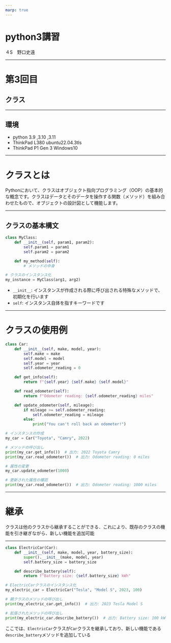 ```yaml
---
marp: true
---
```


# python3講習

４S　野口史遠

---

# 第3回目
## クラス

---
## 環境
* python 3.9 ,3.10 ,3.11
* ThinkPad L380 ubuntu22.04.3tls
* ThinkPad P1 Gen 3 Windows10

---
# クラスとは

Pythonにおいて、クラスはオブジェクト指向プログラミング（OOP）の基本的な概念です。クラスはデータとそのデータを操作する関数（メソッド）を組み合わせたもので、オブジェクトの設計図として機能します。

---
## クラスの基本構文

```python
class MyClass:
    def __init__(self, param1, param2):
        self.param1 = param1
        self.param2 = param2

    def my_method(self):
        # メソッドの中身

# クラスのインスタンス化
my_instance = MyClass(arg1, arg2)
```
* `__init__`: インスタンスが作成される際に呼び出される特殊なメソッドで、初期化を行います
* `self`: インスタンス自体を指すキーワードです

---
# クラスの使用例
```py
class Car:
    def __init__(self, make, model, year):
        self.make = make
        self.model = model
        self.year = year
        self.odometer_reading = 0

    def get_info(self):
        return f"{self.year} {self.make} {self.model}"

    def read_odometer(self):
        return f"Odometer reading: {self.odometer_reading} miles"

    def update_odometer(self, mileage):
        if mileage >= self.odometer_reading:
            self.odometer_reading = mileage
        else:
            print("You can't roll back an odometer!")

# インスタンスの作成
my_car = Car("Toyota", "Camry", 2022)

# メソッドの呼び出し
print(my_car.get_info())  # 出力: 2022 Toyota Camry
print(my_car.read_odometer())  # 出力: Odometer reading: 0 miles

# 属性の変更
my_car.update_odometer(1000)

# 更新された属性の確認
print(my_car.read_odometer())  # 出力: Odometer reading: 1000 miles
```
---
# 継承
クラスは他のクラスから継承することができる．これにより、既存のクラスの機能を引き継ぎながら、新しい機能を追加可能

---
```py
class ElectricCar(Car):
    def __init__(self, make, model, year, battery_size):
        super().__init__(make, model, year)
        self.battery_size = battery_size

    def describe_battery(self):
        return f"Battery size: {self.battery_size} kWh"

# ElectricCarクラスのインスタンス化
my_electric_car = ElectricCar("Tesla", "Model S", 2023, 100)

# 親クラスのメソッドの呼び出し
print(my_electric_car.get_info())  # 出力: 2023 Tesla Model S

# 拡張されたメソッドの呼び出し
print(my_electric_car.describe_battery())  # 出力: Battery size: 100 kWh

```
ここでは、`ElectricCar`クラスが`Car`クラスを継承しており、新しい機能である`describe_battery`メソッドを追加している

